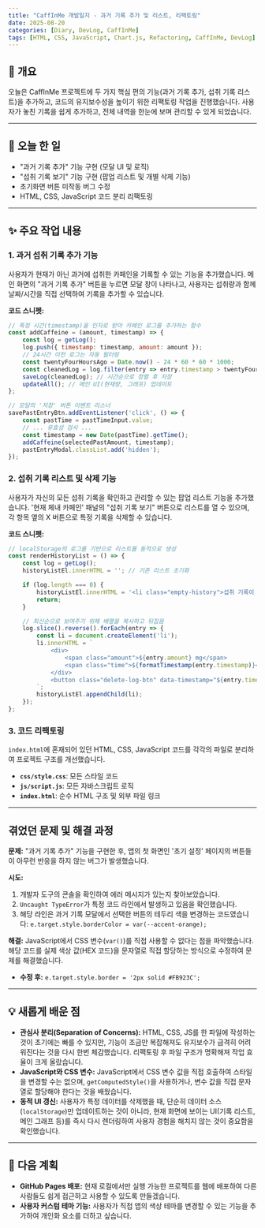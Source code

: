 ```yaml
---
title: "CaffInMe 개발일지 - 과거 기록 추가 및 리스트, 리팩토링"
date: 2025-08-20
categories: [Diary, DevLog, CaffInMe]
tags: [HTML, CSS, JavaScript, Chart.js, Refactoring, CaffInMe, DevLog]
---
```


## 👋 개요

오늘은 CaffInMe 프로젝트에 두 가지 핵심 편의 기능(과거 기록 추가, 섭취 기록 리스트)을 추가하고, 코드의 유지보수성을 높이기 위한 리팩토링 작업을 진행했습니다. 사용자가 놓친 기록을 쉽게 추가하고, 전체 내역을 한눈에 보며 관리할 수 있게 되었습니다.

---

## 📝 오늘 한 일

- "과거 기록 추가" 기능 구현 (모달 UI 및 로직)
- "섭취 기록 보기" 기능 구현 (팝업 리스트 및 개별 삭제 기능)
- 초기화면 버튼 미작동 버그 수정
- HTML, CSS, JavaScript 코드 분리 리팩토링

---

## ✨ 주요 작업 내용

### 1. 과거 섭취 기록 추가 기능

사용자가 현재가 아닌 과거에 섭취한 카페인을 기록할 수 있는 기능을 추가했습니다. 메인 화면의 "과거 기록 추가" 버튼을 누르면 모달 창이 나타나고, 사용자는 섭취량과 함께 날짜/시간을 직접 선택하여 기록을 추가할 수 있습니다.

**코드 스니펫:**
```javascript
// 특정 시간(timestamp)을 인자로 받아 카페인 로그를 추가하는 함수
const addCaffeine = (amount, timestamp) => {
    const log = getLog();
    log.push({ timestamp: timestamp, amount: amount });
    // 24시간 이전 로그는 자동 필터링
    const twentyFourHoursAgo = Date.now() - 24 * 60 * 60 * 1000;
    const cleanedLog = log.filter(entry => entry.timestamp > twentyFourHoursAgo);
    saveLog(cleanedLog); // 시간순으로 정렬 후 저장
    updateAll(); // 메인 UI(현재량, 그래프) 업데이트
};

// 모달의 '저장' 버튼 이벤트 리스너
savePastEntryBtn.addEventListener('click', () => {
    const pastTime = pastTimeInput.value;
    // ... 유효성 검사 ...
    const timestamp = new Date(pastTime).getTime();
    addCaffeine(selectedPastAmount, timestamp);
    pastEntryModal.classList.add('hidden');
});
```

### 2. 섭취 기록 리스트 및 삭제 기능

사용자가 자신의 모든 섭취 기록을 확인하고 관리할 수 있는 팝업 리스트 기능을 추가했습니다. '현재 체내 카페인' 패널의 "섭취 기록 보기" 버튼으로 리스트를 열 수 있으며, 각 항목 옆의 X 버튼으로 특정 기록을 삭제할 수 있습니다.

**코드 스니펫:**
```javascript
// localStorage의 로그를 기반으로 리스트를 동적으로 생성
const renderHistoryList = () => {
    const log = getLog();
    historyListEl.innerHTML = ''; // 기존 리스트 초기화

    if (log.length === 0) {
        historyListEl.innerHTML = '<li class="empty-history">섭취 기록이 없습니다.</li>';
        return;
    }

    // 최신순으로 보여주기 위해 배열을 복사하고 뒤집음
    log.slice().reverse().forEach(entry => {
        const li = document.createElement('li');
        li.innerHTML = `
            <div>
                <span class="amount">${entry.amount} mg</span>
                <span class="time">${formatTimestamp(entry.timestamp)}</span>
            </div>
            <button class="delete-log-btn" data-timestamp="${entry.timestamp}">&times;</button>
        `;
        historyListEl.appendChild(li);
    });
};
```

### 3. 코드 리팩토링

`index.html`에 혼재되어 있던 HTML, CSS, JavaScript 코드를 각각의 파일로 분리하여 프로젝트 구조를 개선했습니다.
- **`css/style.css`**: 모든 스타일 코드
- **`js/script.js`**: 모든 자바스크립트 로직
- **`index.html`**: 순수 HTML 구조 및 외부 파일 링크

---

## 겪었던 문제 및 해결 과정

**문제:** "과거 기록 추가" 기능을 구현한 후, 앱의 첫 화면인 '초기 설정' 페이지의 버튼들이 아무런 반응을 하지 않는 버그가 발생했습니다.

**시도:**
1.  개발자 도구의 콘솔을 확인하여 에러 메시지가 있는지 찾아보았습니다.
2.  `Uncaught TypeError`가 특정 코드 라인에서 발생하고 있음을 확인했습니다.
3.  해당 라인은 과거 기록 모달에서 선택한 버튼의 테두리 색을 변경하는 코드였습니다: `e.target.style.borderColor = var(--accent-orange);`

**해결:** JavaScript에서 CSS 변수(`var()`)를 직접 사용할 수 없다는 점을 파악했습니다. 해당 코드를 실제 색상 값(HEX 코드)을 문자열로 직접 할당하는 방식으로 수정하여 문제를 해결했습니다.
- **수정 후:** `e.target.style.border = '2px solid #FB923C';`

---

## 💡 새롭게 배운 점

*   **관심사 분리(Separation of Concerns):** HTML, CSS, JS를 한 파일에 작성하는 것이 초기에는 빠를 수 있지만, 기능이 조금만 복잡해져도 유지보수가 급격히 어려워진다는 것을 다시 한번 체감했습니다. 리팩토링 후 파일 구조가 명확해져 작업 효율이 크게 올랐습니다.
*   **JavaScript와 CSS 변수:** JavaScript에서 CSS 변수 값을 직접 호출하여 스타일을 변경할 수는 없으며, `getComputedStyle()`을 사용하거나, 변수 값을 직접 문자열로 할당해야 한다는 것을 배웠습니다.
*   **동적 UI 갱신:** 사용자가 특정 데이터를 삭제했을 때, 단순히 데이터 소스(`localStorage`)만 업데이트하는 것이 아니라, 현재 화면에 보이는 UI(기록 리스트, 메인 그래프 등)를 즉시 다시 렌더링하여 사용자 경험을 해치지 않는 것이 중요함을 확인했습니다.

---

## 🚀 다음 계획

*   **GitHub Pages 배포:** 현재 로컬에서만 실행 가능한 프로젝트를 웹에 배포하여 다른 사람들도 쉽게 접근하고 사용할 수 있도록 만들겠습니다.
*   **사용자 커스텀 테마 기능:** 사용자가 직접 앱의 색상 테마를 변경할 수 있는 기능을 추가하여 개인화 요소를 더하고 싶습니다.